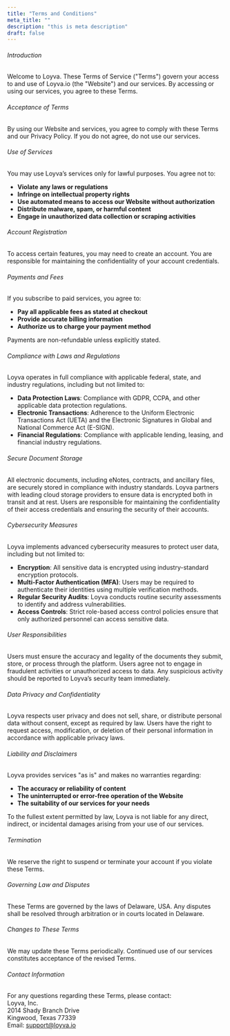 ```yaml
---
title: "Terms and Conditions"
meta_title: ""
description: "this is meta description"
draft: false
---
```


###### Introduction

Welcome to Loyva. These Terms of Service ("Terms") govern your access to and use of Loyva.io (the "Website") and our services. By accessing or using our services, you agree to these Terms.

###### Acceptance of Terms

By using our Website and services, you agree to comply with these Terms and our Privacy Policy. If you do not agree, do not use our services.

###### Use of Services

You may use Loyva’s services only for lawful purposes. You agree not to:
- **Violate any laws or regulations**
- **Infringe on intellectual property rights**
- **Use automated means to access our Website without authorization**
- **Distribute malware, spam, or harmful content**
- **Engage in unauthorized data collection or scraping activities**

###### Account Registration

To access certain features, you may need to create an account. You are responsible for maintaining the confidentiality of your account credentials.

###### Payments and Fees

If you subscribe to paid services, you agree to:
- **Pay all applicable fees as stated at checkout**
- **Provide accurate billing information**
- **Authorize us to charge your payment method**

Payments are non-refundable unless explicitly stated.

###### Compliance with Laws and Regulations

Loyva operates in full compliance with applicable federal, state, and industry regulations, including but not limited to:
- **Data Protection Laws**: Compliance with GDPR, CCPA, and other applicable data protection regulations.
- **Electronic Transactions**: Adherence to the Uniform Electronic Transactions Act (UETA) and the Electronic Signatures in Global and National Commerce Act (E-SIGN).
- **Financial Regulations**: Compliance with applicable lending, leasing, and financial industry regulations.

###### Secure Document Storage

All electronic documents, including eNotes, contracts, and ancillary files, are securely stored in compliance with industry standards. Loyva partners with leading cloud storage providers to ensure data is encrypted both in transit and at rest. Users are responsible for maintaining the confidentiality of their access credentials and ensuring the security of their accounts.

###### Cybersecurity Measures

Loyva implements advanced cybersecurity measures to protect user data, including but not limited to:
- **Encryption**: All sensitive data is encrypted using industry-standard encryption protocols.
- **Multi-Factor Authentication (MFA)**: Users may be required to authenticate their identities using multiple verification methods.
- **Regular Security Audits**: Loyva conducts routine security assessments to identify and address vulnerabilities.
- **Access Controls**: Strict role-based access control policies ensure that only authorized personnel can access sensitive data.

###### User Responsibilities

Users must ensure the accuracy and legality of the documents they submit, store, or process through the platform. Users agree not to engage in fraudulent activities or unauthorized access to data. Any suspicious activity should be reported to Loyva’s security team immediately.

###### Data Privacy and Confidentiality

Loyva respects user privacy and does not sell, share, or distribute personal data without consent, except as required by law. Users have the right to request access, modification, or deletion of their personal information in accordance with applicable privacy laws.

###### Liability and Disclaimers

Loyva provides services "as is" and makes no warranties regarding:
- **The accuracy or reliability of content**
- **The uninterrupted or error-free operation of the Website**
- **The suitability of our services for your needs**

To the fullest extent permitted by law, Loyva is not liable for any direct, indirect, or incidental damages arising from your use of our services.

###### Termination

We reserve the right to suspend or terminate your account if you violate these Terms.

###### Governing Law and Disputes

These Terms are governed by the laws of Delaware, USA. Any disputes shall be resolved through arbitration or in courts located in Delaware.

###### Changes to These Terms

We may update these Terms periodically. Continued use of our services constitutes acceptance of the revised Terms.

###### Contact Information

For any questions regarding these Terms, please contact:<br>
Loyva, Inc. <br>
2014 Shady Branch Drive <br>
Kingwood, Texas 77339 <br>
Email: support@loyva.io
